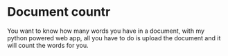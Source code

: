 # Document countr
You want to know how many words you have in a document,
with my python powered web app, 
all you have to do is upload the document and it will count the words for you.
